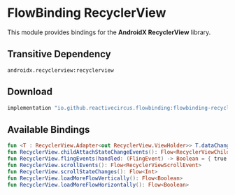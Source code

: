 # FlowBinding RecyclerView

This module provides bindings for the **AndroidX RecyclerView** library.

## Transitive Dependency

`androidx.recyclerview:recyclerview`

## Download

```groovy
implementation "io.github.reactivecircus.flowbinding:flowbinding-recyclerview:${flowbinding_version}"
```

## Available Bindings

```kotlin
fun <T : RecyclerView.Adapter<out RecyclerView.ViewHolder>> T.dataChanges(): InitialValueFlow<T>
fun RecyclerView.childAttachStateChangeEvents(): Flow<RecyclerViewChildAttachStateChangeEvent>
fun RecyclerView.flingEvents(handled: (FlingEvent) -> Boolean = { true }): Flow<FlingEvent>
fun RecyclerView.scrollEvents(): Flow<RecyclerViewScrollEvent>
fun RecyclerView.scrollStateChanges(): Flow<Int>
fun RecyclerView.loadMoreFlowVertically(): Flow<Boolean>
fun RecyclerView.loadMoreFlowHorizontally(): Flow<Boolean>
```
